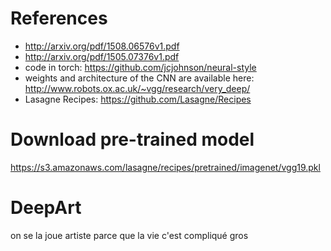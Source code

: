 # References
* http://arxiv.org/pdf/1508.06576v1.pdf
* http://arxiv.org/pdf/1505.07376v1.pdf
* code in torch: https://github.com/jcjohnson/neural-style
* weights and architecture of the CNN are available here: http://www.robots.ox.ac.uk/~vgg/research/very_deep/
* Lasagne Recipes: https://github.com/Lasagne/Recipes

# Download pre-trained model
https://s3.amazonaws.com/lasagne/recipes/pretrained/imagenet/vgg19.pkl

# DeepArt
on se la joue artiste parce que la vie c'est compliqué gros
